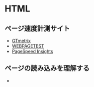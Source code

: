# HTML
## ページ速度計測サイト
- [GTmetrix](https://gtmetrix.com/)
- [WEBPAGETEST](https://www.webpagetest.org/)
- [PageSpeed Insights](https://developers.google.com/speed/pagespeed/insights/)

## ページの読み込みを理解する
- [<script> タグに async / defer を付けた場合のタイミング](https://qiita.com/phanect/items/82c85ea4b8f9c373d684)
- [スクリプトの非同期読み込み(async, deferの違い)](https://www.wakuwakubank.com/posts/614-javascript-async-defer/)
## CSS
### 特定のブラウザの時に要素を隠す
- 要jQuery
```
    <script>
      const ua = navigator.userAgent;
      const isIOS = ua.indexOf("iPhone");
      //console.log( isIOS );
      if ( isIOS > 0 ){
        $('div.sa-slideshow').css('display','none');
      }
    </script>
```

## 高速化するためには
### 参考サイト
- [WEB ページの読み込み時間を短くしよう](https://qiita.com/tomochan154/items/2e2dc7b6eca006b41afb)